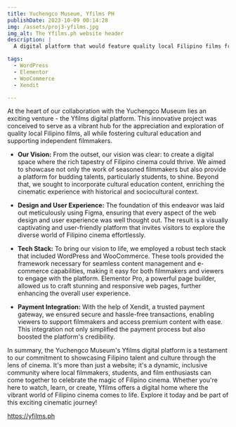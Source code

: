 ```yaml
---
title: Yuchengco Museum, Yfilms PH
publishDate: 2023-10-09 00:14:28
img: /assets/proj3-yfilms.jpg
img_alt: The Yfilms.ph website header
description: |
  A digital platform that would feature quality local Filipino films from students, cultural education content, and independent film makers.

tags:
  - WordPress
  - Elementor
  - WooCommerce
  - Xendit

---
```


At the heart of our collaboration with the Yuchengco Museum lies an exciting venture - the Yfilms digital platform. This innovative project was conceived to serve as a vibrant hub for the appreciation and exploration of quality local Filipino films, all while fostering cultural education and supporting independent filmmakers.

- **Our Vision:** From the outset, our vision was clear: to create a digital space where the rich tapestry of Filipino cinema could thrive. We aimed to showcase not only the work of seasoned filmmakers but also provide a platform for budding talents, particularly students, to shine. Beyond that, we sought to incorporate cultural education content, enriching the cinematic experience with historical and sociocultural context.

- **Design and User Experience:** The foundation of this endeavor was laid out meticulously using Figma, ensuring that every aspect of the web design and user experience was well thought out. The result is a visually captivating and user-friendly platform that invites visitors to explore the diverse world of Filipino cinema effortlessly.

- **Tech Stack:** To bring our vision to life, we employed a robust tech stack that included WordPress and WooCommerce. These tools provided the framework necessary for seamless content management and e-commerce capabilities, making it easy for both filmmakers and viewers to engage with the platform. Elementor Pro, a powerful page builder, allowed us to craft stunning and responsive web pages, further enhancing the overall user experience.

- **Payment Integration:** With the help of Xendit, a trusted payment gateway, we ensured secure and hassle-free transactions, enabling viewers to support filmmakers and access premium content with ease. This integration not only simplified the payment process but also boosted the platform's credibility.

In summary, the Yuchengco Museum's Yfilms digital platform is a testament to our commitment to showcasing Filipino talent and culture through the lens of cinema. It's more than just a website; it's a dynamic, inclusive community where local filmmakers, students, and film enthusiasts can come together to celebrate the magic of Filipino cinema. Whether you're here to watch, learn, or create, Yfilms offers a digital home where the vibrant world of Filipino cinema comes to life. Explore it today and be part of this exciting cinematic journey!

https://yfilms.ph
